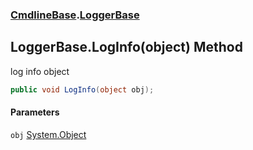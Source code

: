 ### [CmdlineBase](CmdlineBase.md 'CmdlineBase').[LoggerBase](LoggerBase.md 'CmdlineBase.LoggerBase')

## LoggerBase.LogInfo(object) Method

log info object

```csharp
public void LogInfo(object obj);
```
#### Parameters

<a name='CmdlineBase.LoggerBase.LogInfo(object).obj'></a>

`obj` [System.Object](https://docs.microsoft.com/en-us/dotnet/api/System.Object 'System.Object')